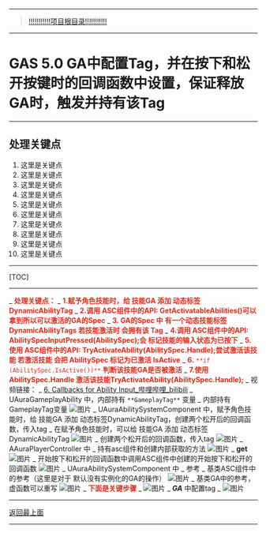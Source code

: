 ___________________________________________________________________________________________
> [!!!!!!!!!!!项目根目录!!!!!!!!!!!](./!!!!!!!!!!!项目目录!!!!!!!!!!!.md)

___________________________________________________________________________________________

# GAS 5.0 GA中配置Tag，并在按下和松开按键时的回调函数中设置，保证释放GA时，触发并持有该Tag
___________________________________________________________________________________________
## 处理关键点
1. 这里是关键点
2. 这里是关键点
3. 这里是关键点
4. 这里是关键点
5. 这里是关键点
6. 这里是关键点
7. 这里是关键点
8. 这里是关键点
9. 这里是关键点
10. 这里是关键点
___________________________________________________________________________________________

[TOC]

___________________________________________________________________________________________

_ <font color=#DC2D1E>**处理关键点：**</font>
    _ <font color=#DC2D1E>**1.赋予角色技能时，给 技能GA 添加 动态标签DynamicAbilityTag**</font>
    _ <font color=#DC2D1E>**2.调用 ASC组件中的API: GetActivatableAbilities()可以拿到所以可以激活的GA的Spec**</font>
    _ <font color=#DC2D1E>**3. GA的Spec 中 有一个动态技能标签 DynamicAbilityTags 若技能激活时 会拥有该 Tag**</font>
    _ <font color=#DC2D1E>**4.调用 ASC组件中的API: AbilitySpecInputPressed(AbilitySpec);会 标记技能的输入状态为已按下**</font>
    _ <font color=#DC2D1E>**5.使用 ASC组件中的API: TryActivateAbility(AbilitySpec.Handle);尝试激活该技能 若激活技能 会把 AbilitySpec 标记为已激活 IsActive**</font>
    _ <font color=#DC2D1E>**6.**</font> <font color=#DC2D1E>`**if (AbilitySpec.IsActive())**`</font> <font color=#DC2D1E>**判断该技能GA是否被激活**</font>
    _ <font color=#DC2D1E>**7.使用AbilitySpec.Handle 激活该技能TryActivateAbility(AbilitySpec.Handle);**</font>
_ 视频链接：
    _  [6. Callbacks for Ability Input_哔哩哔哩_bilibili]("https://www.bilibili.com/video/BV1JD421E7yC?p=100&vd_source=9e1e64122d802b4f7ab37bd325a89e6c")
_ UAuraGameplayAbility 中，内部持有 `**GameplayTag**` 变量
    _ 内部持有GameplayTag变量 ![图片](https://github.com/liyunlong618/LiYunLongKnowledgeLibrary/blob/main/UECPP/Models/GAS/GAS_2_Aura/DetailContent/Image/GAS_030/121074_517762.png?raw=true)
_ UAuraAbilitySystemComponent 中，赋予角色技能时，给 技能GA 添加 动态标签DynamicAbilityTag，创建两个松开后的回调函数，传入tag
    _ 在赋予角色技能时，可以给 技能GA 添加 动态标签DynamicAbilityTag ![图片](https://github.com/liyunlong618/LiYunLongKnowledgeLibrary/blob/main/UECPP/Models/GAS/GAS_2_Aura/DetailContent/Image/GAS_030/427853_834671.png?raw=true)
    _ 创建两个松开后的回调函数，传入tag ![图片](https://github.com/liyunlong618/LiYunLongKnowledgeLibrary/blob/main/UECPP/Models/GAS/GAS_2_Aura/DetailContent/Image/GAS_030/178833_734865.png?raw=true)
_ AAuraPlayerController 中
    _ 持有asc组件和创建内部获取的方法 ![图片](https://github.com/liyunlong618/LiYunLongKnowledgeLibrary/blob/main/UECPP/Models/GAS/GAS_2_Aura/DetailContent/Image/GAS_030/810568_769206.png?raw=true)
        _ **get** ![图片](https://github.com/liyunlong618/LiYunLongKnowledgeLibrary/blob/main/UECPP/Models/GAS/GAS_2_Aura/DetailContent/Image/GAS_030/375492_734600.png?raw=true)
    _ 开始按下和松开的回调函数中调用ASC组件中创建的开始按下和松开的回调函数 ![图片](https://github.com/liyunlong618/LiYunLongKnowledgeLibrary/blob/main/UECPP/Models/GAS/GAS_2_Aura/DetailContent/Image/GAS_030/529970_651798.png?raw=true)
_ UAuraAbilitySystemComponent 中
    _ 参考
        _ 基类ASC组件中的参考（这里是对于 默认没有实例化的GA的操作） ![图片](https://github.com/liyunlong618/LiYunLongKnowledgeLibrary/blob/main/UECPP/Models/GAS/GAS_2_Aura/DetailContent/Image/GAS_030/375713_800460.png?raw=true)
        _ 基类GA中的参考，虚函数可以重写 ![图片](https://github.com/liyunlong618/LiYunLongKnowledgeLibrary/blob/main/UECPP/Models/GAS/GAS_2_Aura/DetailContent/Image/GAS_030/659059_266506.png?raw=true)
    _ <font color=#DC2D1E>**下面是关键步骤**</font>
    _  ![图片](https://github.com/liyunlong618/LiYunLongKnowledgeLibrary/blob/main/UECPP/Models/GAS/GAS_2_Aura/DetailContent/Image/GAS_030/822520_105846.png?raw=true)
_ ***GA*** 中配置tag
    _  ![图片](https://github.com/liyunlong618/LiYunLongKnowledgeLibrary/blob/main/UECPP/Models/GAS/GAS_2_Aura/DetailContent/Image/GAS_030/165062_732171.png?raw=true)

___________________________________________________________________________________________

[返回最上面](#处理关键点)
___________________________________________________________________________________________